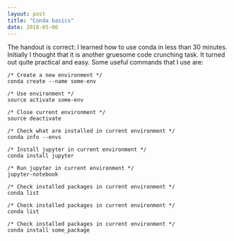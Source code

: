 ```yaml
---
layout: post
title: "Conda basics"
date: 2018-05-06
---
```


The handout is correct: I learned how to use conda in less than 30 minutes. Initially I thought that it is another gruesome code crunching task. It turned out quite practical and easy. Some useful commands that I use are:

```
/* Create a new environment */
conda create --name some-env
```

```
/* Use environment */
source activate some-env
```

```
/* Close current environment */
source deactivate
```

```
/* Check what are installed in current environment */
conda info --envs
```

```
/* Install jupyter in current environment */
conda install jupyter
```

```
/* Run jupyter in current environment */
jupyter-notebook
```

```
/* Check installed packages in current environment */
conda list
```

```
/* Check installed packages in current environment */
conda list
```

```
/* Check installed packages in current environment */
conda install some_package
```
